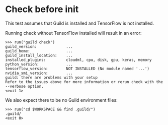 # Check before init

This test assumes that Guild is installed and TensorFlow is not
installed.

Running check without TensorFlow installed will result in an error:

    >>> run("guild check")
    guild_version:             ...
    guild_home:                ...
    guild_install_location:    ...
    installed_plugins:         cloudml, cpu, disk, gpu, keras, memory
    python_version:            ...
    tensorflow_version:        NOT INSTALLED (No module named '...')
    nvidia_smi_version:        ...
    guild: there are problems with your setup
    Refer to the issues above for more information or rerun check with the --verbose option.
    <exit 1>

We also expect there to be no Guild environment files:

    >>> run("cd $WORKSPACE && find .guild/")
    .guild/
    <exit 0>
